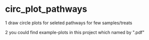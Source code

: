 # circ_plot_pathways

1 draw circle plots for seleted pathways for few samples/treats

2 you could find example-plots in this project which named by ".pdf"


